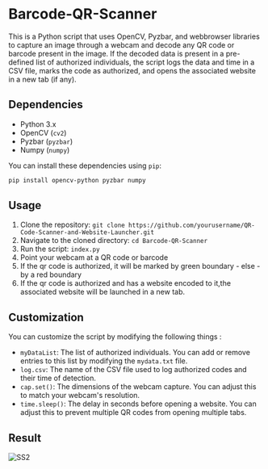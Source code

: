 # Barcode-QR-Scanner 

This is a Python script that uses OpenCV, Pyzbar, and webbrowser libraries to capture an image through a webcam and decode any QR code or barcode present in the image. If the decoded data is present in a pre-defined list of authorized individuals, the script logs the data and time in a CSV file, marks the code as authorized, and opens the associated website in a new tab (if any). 

## Dependencies

- Python 3.x
- OpenCV (`cv2`)
- Pyzbar (`pyzbar`)
- Numpy (`numpy`)

You can install these dependencies using `pip`:

```bash
pip install opencv-python pyzbar numpy
```

## Usage

1. Clone the repository: `git clone https://github.com/yourusername/QR-Code-Scanner-and-Website-Launcher.git`
2. Navigate to the cloned directory: `cd Barcode-QR-Scanner`
3. Run the script: `index.py`
4. Point your webcam at a QR code or barcode
5. If the qr code is authorized, it will be marked by green boundary - else - by a red boundary
6. If the qr code is authorized and has a website encoded to it,the associated website will be launched in a new tab.

## Customization

You can customize the script by modifying the following things :

- `myDataList`: The list of authorized individuals. You can add or remove entries to this list by modifying the `mydata.txt` file.
- `log.csv`: The name of the CSV file used to log authorized codes and their time of detection.
- `cap.set()`: The dimensions of the webcam capture. You can adjust this to match your webcam's resolution.
- `time.sleep()`: The delay in seconds before opening a website. You can adjust this to prevent multiple QR codes from opening multiple tabs.


## Result
![SS2 ](https://user-images.githubusercontent.com/111366687/236534643-2a47965c-50a5-49db-a4cf-88a04914a8d7.png)



